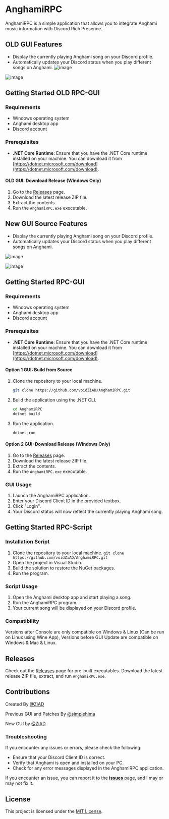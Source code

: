 # AnghamiRPC

AnghamiRPC is a simple application that allows you to integrate Anghami music information with Discord Rich Presence.


## OLD GUI Features

- Display the currently playing Anghami song on your Discord profile.
- Automatically updates your Discord status when you play different songs on Anghami.
  ![image](https://github.com/simplehima/AnghamiRPC/assets/54166348/89b9be96-ba58-4e1c-807e-1b2f5835ed03)

![image](https://user-images.githubusercontent.com/84229419/210231792-aaafecc6-7429-40c7-805f-fd0928601d4e.png)

## Getting Started OLD RPC-GUI

### Requirements

- Windows operating system
- Anghami desktop app
- Discord account

### Prerequisites

- **.NET Core Runtime**: Ensure that you have the .NET Core runtime installed on your machine. You can download it from [https://dotnet.microsoft.com/download](https://dotnet.microsoft.com/download).

#### OLD GUI: Download Release (Windows Only)

1. Go to the [Releases](https://github.com/simplehima/AnghamiRPC/releases) page.
2. Download the latest release ZIP file.
3. Extract the contents.
4. Run the `AnghamiRPC.exe` executable.



## New GUI Source Features

- Display the currently playing Anghami song on your Discord profile.
- Automatically updates your Discord status when you play different songs on Anghami.

![image](https://github.com/voidZiAD/AnghamiRPC/assets/84229419/0a565c12-0396-4380-ae25-b2348b96a3fd)

![image](https://github.com/voidZiAD/AnghamiRPC/assets/84229419/db838260-b750-46c6-a95d-5b7588050078)


## Getting Started RPC-GUI

### Requirements

- Windows operating system
- Anghami desktop app
- Discord account

### Prerequisites

- **.NET Core Runtime**: Ensure that you have the .NET Core runtime installed on your machine. You can download it from [https://dotnet.microsoft.com/download](https://dotnet.microsoft.com/download).

#### Option 1 GUI: Build from Source

1. Clone the repository to your local machine.

   ```bash
   git clone https://github.com/voidZiAD/AnghamiRPC.git
   ```

2. Build the application using the .NET CLI.

   ```bash
   cd AnghamiRPC
   dotnet build
   ```

3. Run the application.

   ```bash
   dotnet run

   ```

#### Option 2 GUI: Download Release (Windows Only)

1. Go to the [Releases](https://github.com/yourusername/AnghamiRPC/releases) page.
2. Download the latest release ZIP file.
3. Extract the contents.
4. Run the `AnghamiRPC.exe` executable.

### GUI Usage

1. Launch the AnghamiRPC application.
2. Enter your Discord Client ID in the provided textbox.
3. Click "Login".
4. Your Discord status will now reflect the currently playing Anghami song.

## Getting Started RPC-Script

### Installation Script

1. Clone the repository to your local machine.
   `git clone https://github.com/voidZiAD/AnghamiRPC.git`
2. Open the project in Visual Studio.
3. Build the solution to restore the NuGet packages.
4. Run the program.

### Script Usage

1. Open the Anghami desktop app and start playing a song.
2. Run the AnghamiRPC program.
3. Your current song will be displayed on your Discord profile.

### Compatibility

Versions after Console are only compatible on Windows & Linux (Can be run on Linux using Wine App), Versions before GUI Update are compatible on Windows & Mac & Linux.

## Releases

Check out the [Releases](https://github.com/voidZiAD/AnghamiRPC/releases) page for pre-built executables. Download the latest release ZIP file, extract, and run `AnghamiRPC.exe`.

## Contributions

Created By [@ZiAD](https://github.com/voidZiAD/)

Previous GUI and Patches By [@simplehima](https://github.com/simplehima/)

New GUI by [@ZiAD](https://github.com/voidZiAD/)

### Troubleshooting

If you encounter any issues or errors, please check the following:

- Ensure that your Discord Client ID is correct.
- Verify that Anghami is open and installed on your PC.
- Check for any error messages displayed in the AnghamiRPC application.

If you encounter an issue, you can report it to the **[issues](https://github.com/simplehima/AnghamiRPC/issues)** page, and I may or may not fix it.

## License

This project is licensed under the [MIT License](LICENSE).
